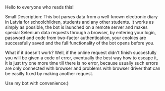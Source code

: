 Hello to everyone who reads this!

Small Description:
This bot parses data from a well-known electronic diary in Latvia for schoolchildren, students and any other students.
It works as simply as possible, the bot is launched on a remote server and makes special Selenium data requests through a browser, by entering your login, password and code from two-factor authentication,
your cookies are successfully saved and the full functionality of the bot opens before you.

What if it doesn't work?
Well, if the online request didn't finish succesfully you will be given a code of error, eventually the best way how to escape it, it is just try one more time till there is no error, because usually such errors are
only connected with browser and problems with browser driver that can be easilly fixed by making another request.

Use my bot with convenience:)
